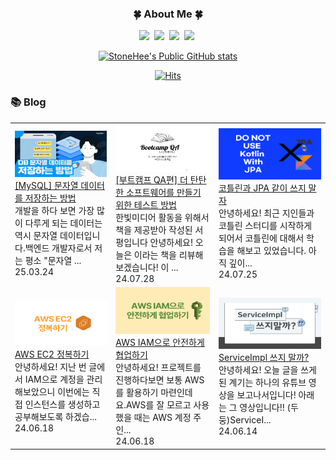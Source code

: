 <h3 align = center> 🍀 About Me 🍀 </h3>
<p align = center>
<a href="https://stonehee99.tistory.com/"><img src="https://img.shields.io/badge/blog-20C997?style=flat-square&logo=velog&logoColor=white"/></a>&nbsp
<a href="https://www.instagram.com/stone__ed/"><img src="https://img.shields.io/badge/Instagram-E4405F?style=flat-square&logo=Instagram&logoColor=white"/></a>&nbsp
<img src="https://img.shields.io/badge/kiit7-FFCD00?style=flat-square&logo=KakaoTalk&logoColor=black"/></a>&nbsp
<img src="https://img.shields.io/badge/kiit0901@gmail.com-EA4335?style=flat-square&logo=Gmail&logoColor=white"/></a>&nbsp 
</p>

<div align = center>

[![StoneHee's Public GitHub stats](https://github-readme-stats.vercel.app/api?username=stoneHee99)](https://github.com/anuraghazra/github-readme-stats)

[![Hits](https://hits.seeyoufarm.com/api/count/incr/badge.svg?url=https%3A%2F%2Fgithub.com%2FstoneHee99%2Fhit-counter&count_bg=%2330B980&title_bg=%23555555&icon=&icon_color=%23191D1B&title=hits&edge_flat=false)](https://hits.seeyoufarm.com)
</div>

### 📚 Blog
<table><tbody><tr>
<td>
    <a href="https://stonehee99.tistory.com/42">
        <img width="100%" src="/img/8107859922107635519.png"/><br/>
        <div>[MySQL] 문자열 데이터를 저장하는 방법 </div>
    </a>
    <div>개발을 하다 보면 가장 많이 다루게 되는 데이터는 역시 문자열 데이터입니다.백엔드 개발자로서 저는 평소 "문자열 ...</div>
    <div>25.03.24</div>
</td>
<td>
    <a href="https://stonehee99.tistory.com/41">
        <img width="100%" src="/img/8643462217859549000.png"/><br/>
        <div>[부트캠프 QA편] 더 탄탄한 소프트웨어를 만들기 위한 테스트 방법 </div>
    </a>
    <div>한빛미디어 활동을 위해서 책을 제공받아 작성된 서평입니다 안녕하세요! 오늘은 이라는 책을 리뷰해보겠습니다! 이 ...</div>
    <div>24.07.28</div>
</td>
<td>
    <a href="https://stonehee99.tistory.com/40">
        <img width="100%" src="/img/1983417551476485860.png"/><br/>
        <div>코틀린과 JPA 같이 쓰지 말자 </div>
    </a>
    <div>안녕하세요! 최근 지인들과 코틀린 스터디를 시작하게 되어서 코틀린에 대해서 학습을 해보고 있었습니다. 아직 깊이...</div>
    <div>24.07.25</div>
</td>
</tr>
<tr>
<td>
    <a href="https://stonehee99.tistory.com/39">
        <img width="100%" src="/img/461594490279050431.png"/><br/>
        <div>AWS EC2 정복하기 </div>
    </a>
    <div>안녕하세요! 지난 번 글에서 IAM으로 계정을 관리해보았으니 이번에는 직접 인스턴스를 생성하고 공부해보도록 하겠습...</div>
    <div>24.06.18</div>
</td>
<td>
    <a href="https://stonehee99.tistory.com/38">
        <img width="100%" src="/img/2431710746561046351.png"/><br/>
        <div>AWS IAM으로 안전하게 협업하기 </div>
    </a>
    <div>안녕하세요! 프로젝트를 진행하다보면 보통 AWS를 활용하기 마련인데요.AWS를 잘 모르고 사용했을 때는 AWS 계정 주인...</div>
    <div>24.06.18</div>
</td>
<td>
    <a href="https://stonehee99.tistory.com/37">
        <img width="100%" src="/img/6833194966008234828.png"/><br/>
        <div>ServiceImpl 쓰지 말까? </div>
    </a>
    <div>안녕하세요! 오늘 글을 쓰게된 계기는 하나의 유튜브 영상을 보고나서입니다! 아래는 그 영상입니다!! (두둥)ServiceI...</div>
    <div>24.06.14</div>
</td>
</tr>
</tbody></table>